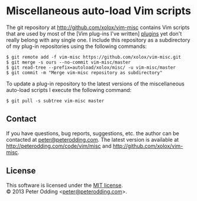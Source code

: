 # Miscellaneous auto-load Vim scripts

The git repository at <http://github.com/xolox/vim-misc> contains Vim scripts that are used by most of the [Vim plug-ins I've written] [plugins] yet don't really belong with any single one. I include this repository as a subdirectory of my plug-in repositories using the following commands:

    $ git remote add -f vim-misc https://github.com/xolox/vim-misc.git
    $ git merge -s ours --no-commit vim-misc/master
    $ git read-tree --prefix=autoload/xolox/misc/ -u vim-misc/master
    $ git commit -m "Merge vim-misc repository as subdirectory"

To update a plug-in repository to the latest versions of the miscellaneous auto-load scripts I execute the following command:

    $ git pull -s subtree vim-misc master

## Contact

If you have questions, bug reports, suggestions, etc. the author can be contacted at <peter@peterodding.com>. The latest version is available at <http://peterodding.com/code/vim/misc> and <http://github.com/xolox/vim-misc>.

## License

This software is licensed under the [MIT license](http://en.wikipedia.org/wiki/MIT_License).  
© 2013 Peter Odding &lt;<peter@peterodding.com>&gt;.


[plugins]: http://peterodding.com/code/vim/
